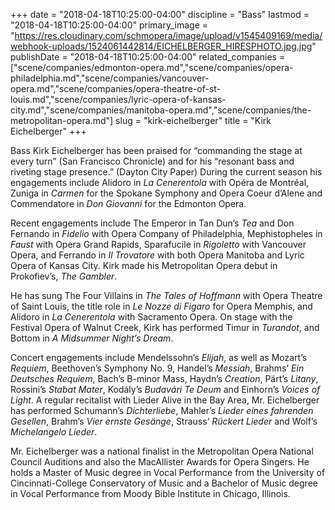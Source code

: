 +++
date = "2018-04-18T10:25:00-04:00"
discipline = "Bass"
lastmod = "2018-04-18T10:25:00-04:00"
primary_image = "https://res.cloudinary.com/schmopera/image/upload/v1545409169/media/webhook-uploads/1524061442814/EICHELBERGER_HIRESPHOTO.jpg.jpg"
publishDate = "2018-04-18T10:25:00-04:00"
related_companies = ["scene/companies/edmonton-opera.md","scene/companies/opera-philadelphia.md","scene/companies/vancouver-opera.md","scene/companies/opera-theatre-of-st-louis.md","scene/companies/lyric-opera-of-kansas-city.md","scene/companies/manitoba-opera.md","scene/companies/the-metropolitan-opera.md"]
slug = "kirk-eichelberger"
title = "Kirk Eichelberger"
+++

Bass Kirk Eichelberger has been praised for “commanding the stage at every turn” (San Francisco Chronicle) and for his “resonant bass and riveting stage presence.” (Dayton City Paper) During the current season his engagements include Alidoro in *La Cenerentola* with Opéra de Montréal, Zuniga in *Carmen* for the Spokane Symphony and Opera Coeur d’Alene and Commendatore in *Don Giovanni* for the Edmonton Opera.

Recent engagements include The Emperor in Tan Dun’s *Tea* and Don Fernando in *Fidelio* with Opera Company of Philadelphia, Mephistopheles in *Faust* with Opera Grand Rapids, Sparafucile in *Rigoletto* with Vancouver Opera, and Ferrando in *Il Trovatore* with both Opera Manitoba and Lyric Opera of Kansas City. Kirk made his Metropolitan Opera debut in Prokofiev’s, *The Gambler*.

He has sung The Four Villains in *The Tales of Hoffmann* with Opera Theatre of Saint Louis, the title role in *Le Nozze di Figaro* for Opera Memphis, and Alidoro in *La Cenerentola* with Sacramento Opera. On stage with the Festival Opera of Walnut Creek, Kirk has performed Timur in *Turandot*, and Bottom in *A Midsummer Night’s Dream*.

Concert engagements include Mendelssohn’s *Elijah*, as well as Mozart’s *Requiem*, Beethoven’s Symphony No. 9, Handel’s *Messiah*, Brahms’ *Ein Deutsches Requiem*, Bach’s B-minor Mass, Haydn’s *Creation*, Pärt’s *Litany*, Rossini’s *Stabat Mater*, Kodály’s *Budavári Te Deum* and Einhorn’s *Voices of Light*. A regular recitalist with Lieder Alive in the Bay Area, Mr. Eichelberger has performed Schumann’s *Dichterliebe*, Mahler’s *Lieder eines fahrenden Gesellen*, Brahm’s *Vier ernste Gesänge*, Strauss’ *Rückert Lieder* and Wolf’s *Michelangelo Lieder*.

Mr. Eichelberger was a national finalist in the Metropolitan Opera National Council Auditions and also the MacAllister Awards for Opera Singers. He holds a Master of Music degree in Vocal Performance from the University of Cincinnati-College Conservatory of Music and a Bachelor of Music degree in Vocal Performance from Moody Bible Institute in Chicago, Illinois.
